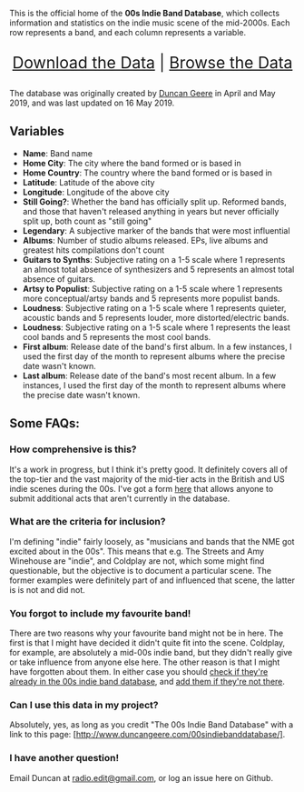 This is the official home of the **00s Indie Band Database**, which collects information and statistics on the indie music scene of the mid-2000s. Each row represents a band, and each column represents a variable. 

<p style="font-size: 200%; text-align: center;"><a href="https://raw.githubusercontent.com/duncangeere/00sindiebanddatabase/master/00sindiebanddatabase.csv">Download the Data</a> | <a href="https://github.com/duncangeere/00sindiebanddatabase/blob/master/00sindiebanddatabase.csv">Browse the Data</a></p>

The database was originally created by [Duncan Geere](http://www.duncangeere.com) in April and May 2019, and was last updated on 16 May 2019.

## Variables
* **Name**: Band name
* **Home City**: The city where the band formed or is based in
* **Home Country**: The country where the band formed or is based in
* **Latitude**: Latitude of the above city
* **Longitude**: Longitude of the above city
* **Still Going?**: Whether the band has officially split up. Reformed bands, and those that haven't released anything in years but never officially split up, both count as "still going"
* **Legendary**: A subjective marker of the bands that were most influential
* **Albums**: Number of studio albums released. EPs, live albums and greatest hits compilations don't count
* **Guitars to Synths**: Subjective rating on a 1-5 scale where 1 represents an almost total absence of synthesizers and 5 represents an almost total absence of guitars.
* **Artsy to Populist**: Subjective rating on a 1-5 scale where 1 represents more conceptual/artsy bands and 5 represents more populist bands.
* **Loudness**: Subjective rating on a 1-5 scale where 1 represents quieter, acoustic bands and 5 represents louder, more distorted/electric bands.
* **Loudness**: Subjective rating on a 1-5 scale where 1 represents the least cool bands and 5 represents the most cool bands.
* **First album**: Release date of the band's first album. In a few instances, I used the first day of the month to represent albums where the precise date wasn't known.
* **Last album**: Release date of the band's most recent album. In a few instances, I used the first day of the month to represent albums where the precise date wasn't known.

## Some FAQs:
### How comprehensive is this? 
It's a work in progress, but I think it's pretty good. It definitely covers all of the top-tier and the vast majority of the mid-tier acts in the British and US indie scenes during the 00s. I've got a form [here](https://airtable.com/shrURbhInIQB2TEem) that allows anyone to submit additional acts that aren't currently in the database.

### What are the criteria for inclusion?
I'm defining "indie" fairly loosely, as "musicians and bands that the NME got excited about in the 00s". This means that e.g. The Streets and Amy Winehouse are "indie", and Coldplay are not, which some might find questionable, but the objective is to document a particular scene. The former examples were definitely part of and influenced that scene, the latter is is not and did not.

### You forgot to include my favourite band!
There are two reasons why your favourite band might not be in here. The first is that I might have decided it didn't quite fit into the scene. Coldplay, for example, are absolutely a mid-00s indie band, but they didn't really give or take influence from anyone else here. The other reason is that I might have forgotten about them. In either case you should [check if they're already in the 00s indie band database](https://airtable.com/shrtIJTzbEXDvBvQ5), and [add them if they're not there](https://airtable.com/shrURbhInIQB2TEem).

### Can I use this data in my project?
Absolutely, yes, as long as you credit "The 00s Indie Band Database" with a link to this page: [http://www.duncangeere.com/00sindiebanddatabase/].

### I have another question!
Email Duncan at [radio.edit@gmail.com](mailto:radio.edit@gmail.com), or log an issue here on Github.
